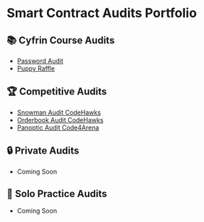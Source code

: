 # Smart Contract Audits Portfolio

## 📚 Cyfrin Course Audits
- [Password Audit](./cyfrin-course-audits/password-audit/)
- [Puppy Raffle](./cyfrin-course-audits/puppy-raffle/)

## 🏆 Competitive Audits
- [Snowman Audit CodeHawks](./competitive-audits/snowman-audit-codehawks/)
- [Orderbook Audit CodeHawks](./competitive-audits/orderbook-audit-codehawks/)
- [Panoptic Audit Code4Arena](./competitive-audits/panoptic-audit-code4arena)

## 🔒 Private Audits
- Coming Soon

## 💪 Solo Practice Audits
- Coming Soon
